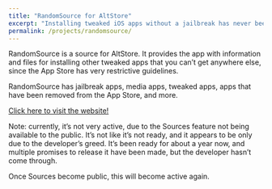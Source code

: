 ```yaml
---
title: "RandomSource for AltStore"
excerpt: "Installing tweaked iOS apps without a jailbreak has never been easier!"
permalink: /projects/randomsource/
---
```

RandomSource is a source for AltStore. It provides the app with information and files for installing other tweaked apps that you can’t get anywhere else, since the App Store has very restrictive guidelines.

RandomSource has jailbreak apps, media apps, tweaked apps, apps that have been removed from the App Store, and more.

[Click here to visit the website!](https://randomblock1.com/altstore/)

Note: currently, it’s not very active, due to the Sources feature not being available to the public. It’s not like it’s not ready, and it appears to be only due to the developer’s greed. It’s been ready for about a year now, and multiple promises to release it have been made, but the developer hasn’t come through.

Once Sources become public, this will become active again.